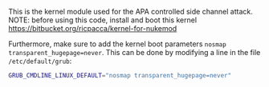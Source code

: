 This is the kernel module used for the APA controlled side channel attack.
NOTE: before using this code, install and boot this kernel https://bitbucket.org/ricpacca/kernel-for-nukemod

Furthermore, make sure to add the kernel boot parameters `nosmap` `transparent_hugepage=never`.
This can be done by modifying a line in the file `/etc/default/grub`:

```sh
GRUB_CMDLINE_LINUX_DEFAULT="nosmap transparent_hugepage=never"
```